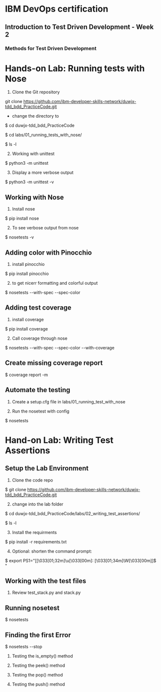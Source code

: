 # IBM DevOps certification
## Introduction to Test Driven Development - Week 2
### Methods for Test Driven Development

# Hands-on Lab: Running tests with Nose

1. Clone the Git repository

git clone <https://github.com/ibm-developer-skills-network/duwjx-tdd_bdd_PracticeCode.git>

* change the directory to 

$ cd duwjx-tdd_bdd_PracticeCode

$ cd labs/01_running_tests_with_nose/

$ ls -l

2. Working with unittest

$ python3 -m unittest

3. Display a more verbose output

$ python3 -m unittest -v

## Working with Nose

1. Install nose

$ pip install nose

2. To see verbose output from nose

$ nosetests -v

## Adding color with Pinocchio

1. install pinocchio

$ pip install pinocchio

2. to get nicerr formatting and colorful output 

$ nosetests --with-spec --spec-color
## Adding test coverage

1. install coverage

$ pip install coverage

2. Call coverage through nose

$ nosetests --with-spec --spec-color --with-coverage
## Create missing coverage report

$ coverage report -m

## Automate the testing

1. Create a setup.cfg file in labs/01_running_test_with_nose

2. Run the nosetest with config

$ nosetests

# Hand-on Lab: Writing Test Assertions

## Setup the Lab Environment

1. Clone the code repo

$ git clone <https://github.com/ibm-developer-skills-network/duwjx-tdd_bdd_PracticeCode.git>

2. change into the lab folder

$ cd duwjx-tdd_bdd_PracticeCode/labs/02_writing_test_assertions/

$ ls -l

3. Install the requirments

$ pip install -r requirements.txt

4. Optional: shorten the command prompt:

$ export PS1="[\[\033[01;32m\]\u\[\033[00m\]: \[\033[01;34m\]\W\[\033[00m\]]\$ "

## Working with the test files
1. Review test_stack.py and stack.py

## Running nosetest

$ nosetests

## Finding the first Error

$ nosetests --stop

1. Testing the is_empty() method

2. Testing the peek() method
3. Testing the pop() method
4. Testing the push() method